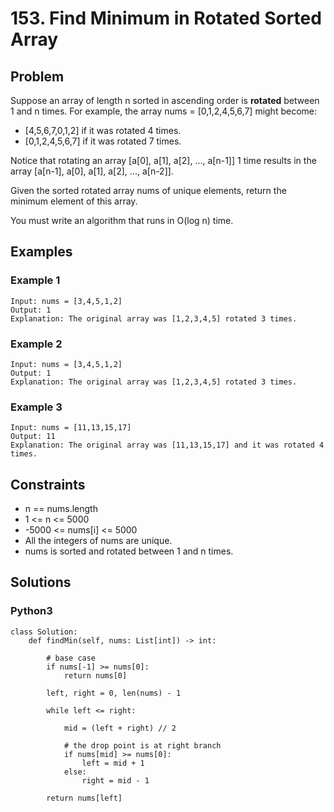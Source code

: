 # 153. Find Minimum in Rotated Sorted Array

## Problem

Suppose an array of length n sorted in ascending order is **rotated** between 1 and n times. For example, the array nums = [0,1,2,4,5,6,7] might become:

  * [4,5,6,7,0,1,2] if it was rotated 4 times.
  * [0,1,2,4,5,6,7] if it was rotated 7 times.

Notice that rotating an array [a[0], a[1], a[2], ..., a[n-1]] 1 time results in the array [a[n-1], a[0], a[1], a[2], ..., a[n-2]].

Given the sorted rotated array nums of unique elements, return the minimum element of this array.

You must write an algorithm that runs in O(log n) time.

## Examples

### Example 1

```
Input: nums = [3,4,5,1,2]
Output: 1
Explanation: The original array was [1,2,3,4,5] rotated 3 times.
```

### Example 2

```
Input: nums = [3,4,5,1,2]
Output: 1
Explanation: The original array was [1,2,3,4,5] rotated 3 times.
```

### Example 3

```
Input: nums = [11,13,15,17]
Output: 11
Explanation: The original array was [11,13,15,17] and it was rotated 4 times. 
```

## Constraints

* n == nums.length
* 1 <= n <= 5000
* -5000 <= nums[i] <= 5000
* All the integers of nums are unique.
* nums is sorted and rotated between 1 and n times.

## Solutions

### Python3

```
class Solution:
    def findMin(self, nums: List[int]) -> int:
        
        # base case
        if nums[-1] >= nums[0]:
            return nums[0]
        
        left, right = 0, len(nums) - 1
        
        while left <= right:
            
            mid = (left + right) // 2
            
            # the drop point is at right branch
            if nums[mid] >= nums[0]:
                left = mid + 1
            else:
                right = mid - 1
        
        return nums[left]
```

